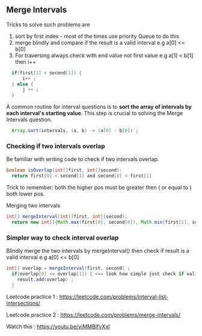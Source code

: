 ## Merge Intervals

Tricks to solve such problems are
1) sort by first index - most of the times use priority Queue to do this
2) merge blindly and compare if the result is a valid interval e.g a[0] <= b[0]
3) For traversing always check with end value not first value e.g a[1] < b[1] then i++
```java
  if(first[1] < second[1]) {
      i++ ;
  } else {
      j ++ ;
  }
```

A common routine for interval questions is to **sort the array of intervals by each interval's starting value**. This step is crucial to solving the Merge Intervals question.

```java
  Array.sort(intervals, (a, b) -> (a[0] - b[0]) ;
```

### Checking if two intervals overlap
Be familiar with writing code to check if two intervals overlap.

```java
boolean isOverlap(int[]first, int[]second):
  return first[0] < second[1] and second[0] < first[1]
```

Trick to remember: both the higher pos must be greater then ( or equal to ) both lower pos.

Merging two intervals
```java
int[] mergeInterval(int[]first, int[]second):
  return new int[]{Math.max(first[0], second[0]), Math.min(first[1], second[1])} ;
```

### Simpler way to check interval overlap

Blindly merge the two intervals by mergeInterval() then check if result is a valid interval 
e.g a[0] <= b[0]

```java
int[] overlap = mergeInterval(first, second) ;
  if(overlap[0] <= overlap[1]) { <== look how simple just check if valid interval
    result.add(overlap) ;
  }
```

Leetcode practice 1 : https://leetcode.com/problems/interval-list-intersections/

Leetcode practice 2 : https://leetcode.com/problems/merge-intervals/

Watch this : https://youtu.be/vjMMBIfvXxI

